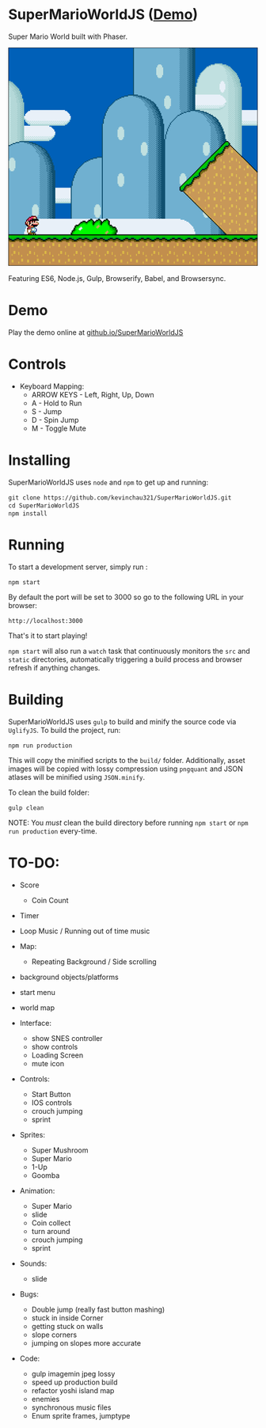 # SuperMarioWorldJS ([Demo](https://kevinchau321.github.io/SuperMarioWorldJS/))
Super Mario World built with Phaser.

<p align="center">
  <img src="static/screenshots/1.png?raw=true" alt="Screenshot"/>
</p>

Featuring ES6, Node.js, Gulp, Browserify, Babel, and Browsersync.

# Demo
Play the demo online at <a href="https://kevinchau321.github.io/SuperMarioWorldJS/">github.io/SuperMarioWorldJS</a>

# Controls
* Keyboard Mapping:
  * ARROW KEYS - Left, Right, Up, Down
  * A - Hold to Run
  * S - Jump
  * D - Spin Jump
  * M - Toggle Mute

# Installing
SuperMarioWorldJS uses `node` and `npm` to get up and running:

    git clone https://github.com/kevinchau321/SuperMarioWorldJS.git
    cd SuperMarioWorldJS
    npm install

# Running
To start a development server, simply run :

    npm start

By default the port will be set to 3000 so go to the following URL in your browser:

    http://localhost:3000

That's it to start playing!

`npm start` will also run a `watch` task that continuously monitors the `src` and `static` directories, automatically triggering a build process and browser refresh if anything changes.

# Building
SuperMarioWorldJS uses `gulp` to build and minify the source code via `UglifyJS`.
To build the project, run:

    npm run production

This will copy the minified scripts to the `build/` folder. Additionally, asset images will be copied with lossy compression using `pngquant` and JSON atlases will be minified using `JSON.minify`.

To clean the build folder:

    gulp clean

NOTE: You *must* clean the build directory before running `npm start` or `npm run production` every-time.


# TO-DO:
  * Score
    * Coin Count
  * Timer
  * Loop Music / Running out of time music
  * Map:
    * Repeating Background / Side scrolling
  * background objects/platforms
  * start menu
  * world map
  * Interface:
    * show SNES controller
    * show controls
    * Loading Screen
    * mute icon

  * Controls:
    * Start Button
    * IOS controls
    * crouch jumping
    * sprint

  * Sprites:
    * Super Mushroom
    * Super Mario
    * 1-Up
    * Goomba

  * Animation:
    * Super Mario
    * slide
    * Coin collect
    * turn around
    * crouch jumping
    * sprint

  * Sounds:
    * slide

  * Bugs:
    * Double jump (really fast button mashing)
    * stuck in inside Corner
    * getting stuck on walls
    * slope corners
    * jumping on slopes more accurate

  * Code:
    * gulp imagemin jpeg lossy
    * speed up production build
    * refactor yoshi island map
    * enemies
    * synchronous music files
    * Enum sprite frames, jumptype
